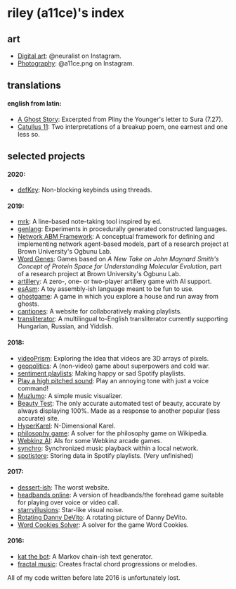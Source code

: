 # riley (a11ce)'s index

## **art**
- [Digital art](https://www.instagram.com/neuralist/): @neuralist on Instagram.
- [Photography](https://www.instagram.com/a11ce.png/): @a11ce.png on Instagram.

## **translations**

#### english from latin:
- [A Ghost Story](translation.html#a-ghost-story): Excerpted from Pliny the Younger's letter to Sura (7.27).
- [Catullus 11](translation.html#catullus-11): Two interpretations of a breakup poem, one earnest and one less so.

## **selected projects**

#### 2020:

- [defKey](https://github.com/a11ce/defKey): Non-blocking keybinds using threads.

#### 2019:

- [mrk](https://github.com/a11ce/mrk): A line-based note-taking tool inspired by ed.
- [genlang](https://github.com/a11ce/genlang): Experiments in procedurally generated constructed languages.
- [Network ABM Framework](https://a11ce.github.io/network-ABM-framework/): A conceptual framework for defining and implementing network agent-based models, part of a research project at Brown University's Ogbunu Lab.
- [Word Genes](https://github.com/a11ce/word-genes): Games based on *A New Take on John Maynard Smith's Concept of Protein Space for Understanding Molecular Evolution*, part of a research project at Brown University's Ogbunu Lab.
- [artillery](https://github.com/a11ce/artillery): A zero-, one- or two-player artillery game with AI support.
- [esAsm](https://github.com/a11ce/esAsm): A toy assembly-ish language meant to be fun to use.
- [ghostgame](https://github.com/a11ce/ghostgame): A game in which you explore a house and run away from ghosts.
- [cantiones](http://cantiones.herokuapp.com/): A website for collaboratively making playlists.
- [transliterator](https://github.com/a11ce/transliterator): A multilingual to-English transliterator currently supporting Hungarian, Russian, and Yiddish.

#### 2018:

- [videoPrism](https://github.com/a11ce/videoprism): Exploring the idea that videos are 3D arrays of pixels.
- [geopolitics](https://github.com/a11ce/geopolitics): A (non-video) game about superpowers and cold war.
- [sentiment playlists](https://github.com/a11ce/sentimentplaylists): Making happy or sad Spotify playlists.
- [Play a high pitched sound](https://github.com/a11ce/PlayAHighPitchedSound): Play an annoying tone with just a voice command!
- [Muzlumo](https://github.com/a11ce/Muzlumo): A simple music visualizer.
- [Beauty Test](https://github.com/a11ce/beautytest): The only accurate automated test of beauty, accurate by always displaying 100%. Made as a response to another popular (less accurate) site.
- [HyperKarel](https://github.com/a11ce/HyperKarel): N-Dimensional Karel.
- [philosophy game](https://github.com/a11ce/philosophy-game): A solver for the philosophy game on Wikipedia.
- [Webkinz AI](https://github.com/a11ce/webkinz-AI): AIs for some Webkinz arcade games.
- [synchro](https://github.com/a11ce/synchro): Synchronized music playback within a local network.
- [spotistore](https://github.com/a11ce/spotistore): Storing data in Spotify playlists. (Very unfinished)

#### 2017:

- [dessert-ish](https://github.com/a11ce/dessert-ish): The worst website.
- [headbands online](https://github.com/a11ce/headbands-online): A version of headbands/the forehead game suitable for playing over voice or video call.
- [starryillusions](https://github.com/a11ce/starryillusions): Star-like visual noise. 
- [Rotating Danny DeVito](https://github.com/a11ce/rotating-danny-devito): A rotating picture of Danny DeVito.
- [Word Cookies Solver](https://github.com/a11ce/wordcookiesolver): A solver for the game Word Cookies.

#### 2016:

- [kat the bot](https://github.com/a11ce/kat-the-bot): A Markov chain-ish text generator.
- [fractal music](https://github.com/a11ce/fractal-music): Creates fractal chord progressions or melodies.

All of my code written before late 2016 is unfortunately lost. 